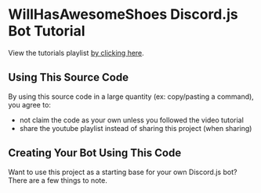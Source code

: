 WillHasAwesomeShoes Discord.js Bot Tutorial
==========================

View the tutorials playlist [by clicking here](https://www.youtube.com/playlist?list=PLAN8eO5m1qz9oeE4UkgOtXdh4tmNoxN87).


Using This Source Code
------------

By using this source code in a large quantity (ex: copy/pasting a command), you agree to:

- not claim the code as your own unless you followed the video tutorial
- share the youtube playlist instead of sharing this project (when sharing)


Creating Your Bot Using This Code
-------------------
Want to use this project as a starting base for your own Discord.js bot? There are a few things to note.

